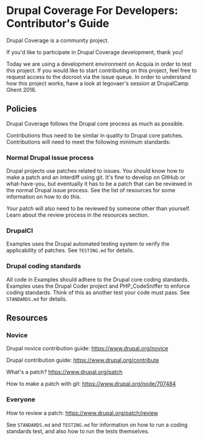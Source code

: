 Drupal Coverage For Developers: Contributor's Guide
===================================================

Drupal Coverage is a community project.

If you'd like to participate in Drupal Coverage development, thank you!

Today we are using a development environment on Acquia in order to test this
project. If you would like to start contributing on this project, feel free to
request access to the docroot via the issue queue.
In order to understand how this project works, have a look at legovaer's session
at DrupalCamp Ghent 2016.


Policies
--------

Drupal Coverage follows the Drupal core process as much as possible.

Contributions thus need to be similar in quality to Drupal core patches.
Contributions will need to meet the following minimum standards:

### Normal Drupal issue process

Drupal projects use patches related to issues. You should know how to make a
patch and an interdiff using git. It's fine to develop on GitHub or
what-have-you, but eventually it has to be a patch that can be reviewed in the
normal Drupal issue process. See the list of resources for some information on
how to do this.

Your patch will also need to be reviewed by someone other than yourself. Learn
about the review process in the resources section.

### DrupalCI

Examples uses the Drupal automated testing system to verify the applicability of
patches. See `TESTING.md` for details.

### Drupal coding standards

All code in Examples should adhere to the Drupal core coding standards. Examples
uses the Drupal Coder project and PHP_CodeSniffer to enforce coding standards.
Think of this as another test your code must pass. See `STANDARDS.md` for
details.


Resources
---------

### Novice

Drupal novice contribution guide: https://www.drupal.org/novice

Drupal contribution guide: https://www.drupal.org/contribute

What's a patch? https://www.drupal.org/patch

How to make a patch with git: https://www.drupal.org/node/707484

### Everyone

How to review a patch: https://www.drupal.org/patch/review

See `STANDARDS.md` and `TESTING.md` for information on how to run a coding
standards test, and also how to run the tests themselves.
